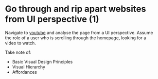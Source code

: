 # Go through and rip apart websites from UI perspective (1)
Navigate to [youtube](https://www.youtube.com) and analyse the page from a UI perspective.
Assume the role of a user who is scrolling through the homepage, looking for a video to watch.

Take note of:
- Basic Visual Design Principles
- Visual Hierarchy
- Affordances